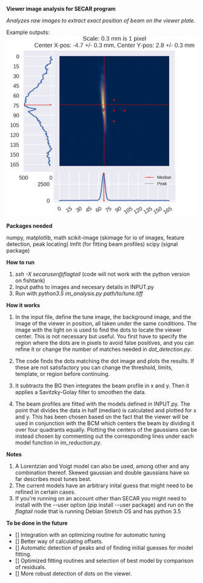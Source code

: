 **Viewer image analysis for SECAR program**

*Analyzes raw images to extract exact position of beam on the viewer plate.*

Example outputs:
 ![viewer_example](output/march_beam.gif)
 
**Packages needed**

numpy, matplotlib, math
scikit-image (skimage for io of images, feature detection, peak locating)
lmfit (for fitting beam profiles)
scipy (signal package)

**How to run**

1. *ssh -X secaruser@flagtail* (code will not work with the python version on fishtank)
1. Input paths to images and necesary details in INPUT.py
2. Run with *python3.5 im_analysis.py path/to/tune.tiff*

**How it works**

1. In the input file, define the tune image, the background image, and the image of the viewer in position, all taken under the same conditions. The image with the light on is used to find the dots to locate the viewer center. This is not necessary but useful. You first have to specify the region where the dots are in pixels to avoid false positives, and you can refine it or change the number of matches needed in *dot_detection.py*.

2. The code finds the dots matching the dot image and plots the results. If these are not satisfactory you can change the threshold, limits, template, or region before continuing.

3. It subtracts the BG then integrates the beam profile in x and y. Then it applies a Savitzky-Golay filter to smoothen the data.

4. The beam profiles are fitted with the models defined in INPUT.py. The point that divides the data in half (median) is calculated and plotted for x and y. This has been chosen based on the fact that the viewer will be used in conjunction with the BCM which centers the beam by dividing it over four quadrants equally. Plotting the centers of the gaussians can be instead chosen by commenting out the corresponding lines under each model function in *im_reduction.py*.
 
**Notes**

1. A Lorentzian and Voigt model can also be used, among other and any combination thereof. Skewed gaussian and double gaussians have so far describes most tunes best.
2. The current models have an arbitrary inital guess that might need to be refined in certain cases. 
3. If you're running on an account other than SECAR you might need to install with the --user option (pip install --user package) and run on the *flagtail* node that is running Debian Stretch OS and has python 3.5

**To be done in the future**

- [] Integration with an optimizing routine for automatic tuning
- [] Better way of calculating offsets.
- [] Automatic  detection of peaks and of finding initial guesses for model fitting.
- [] Optimized fitting routines and selection of best model by comparison of residuals.
- [] More robust detection of dots on the viewer.
